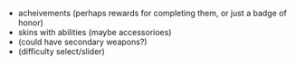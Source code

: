 - acheivements (perhaps rewards for completing them, or just a badge of honor)
- skins with abilities (maybe accessorioes)
- (could have secondary weapons?)
- (difficulty select/slider)
